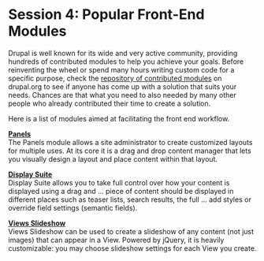 # Session 4: Popular Front-End Modules

Drupal is well known for its wide and very active community, providing hundreds of contributed modules to help you achieve your goals. Before reinventing the wheel or spend many hours writing custom code for a specific purpose, check the [repository of contributed modules](https://www.drupal.org/search/site/?f%5B0%5D=&f%5B1%5D=&f%5B2%5D=&f%5B3%5D=drupal_core%3A7234&f%5B4%5D=sm_field_project_type%3Afull&f%5B5%5D=ss_meta_type%3Amodule&solrsort=iss_project_release_usage+desc) on drupal.org to see if anyone has come up with a solution that suits your needs. Chances are that what you need to also needed by many other people who already contributed their time to create a solution.

Here is a list of modules aimed at facilitating the front end workflow.

**[Panels](https://www.drupal.org/project/panels)**<br>
The Panels module allows a site administrator to create customized layouts for multiple uses. At its core it is a drag and drop content manager that lets you visually design a layout and place content within that layout.

**[Display Suite](https://www.drupal.org/project/ds)**<br>
Display Suite allows you to take full control over how your content is displayed using a drag and ... piece of content should be displayed in different places such as teaser lists, search results, the full ... add styles or override field settings (semantic fields).

**[Views Slideshow](https://www.drupal.org/project/views_slideshow)**<br>
Views Slideshow can be used to create a slideshow of any content (not just images) that can appear in a View. Powered by jQuery, it is heavily customizable: you may choose slideshow settings for each View you create.

